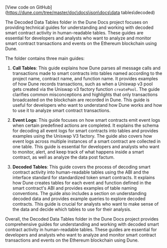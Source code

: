 [View code on GitHub](https://dune.com/tree/master/doc\docs\json\docs\data tables\decoded)

The Decoded Data Tables folder in the Dune Docs project focuses on providing technical guides for understanding and working with decoded smart contract activity in human-readable tables. These guides are essential for developers and analysts who want to analyze and monitor smart contract transactions and events on the Ethereum blockchain using Dune.

The folder contains three main guides:

1. **Call Tables**: This guide explains how Dune parses all message calls and transactions made to smart contracts into tables named according to the project name, contract name, and function name. It provides examples of how Dune records transactions, such as when a Uniswap v3 pool gets created via the Uniswap v3 factory function `createPool`. The guide clarifies common misconceptions and highlights that only transactions broadcasted on the blockchain are recorded in Dune. This guide is useful for developers who want to understand how Dune works and how to use it to analyze smart contract transactions.

2. **Event Logs**: This guide focuses on how smart contracts emit event logs when certain predefined actions are completed. It explains the schema for decoding all event logs for smart contracts into tables and provides examples using the Uniswap V3 factory. The guide also covers how event logs across multiple instances of a smart contract are collected in one table. This guide is essential for developers and analysts who want to monitor, alert, and keep track of what happens inside a smart contract, as well as analyze the data post factum.

3. **Decoded Tables**: This guide covers the process of decoding smart contract activity into human-readable tables using the ABI and the interface standard for standardized token smart contracts. It explains how Dune creates tables for each event and function defined in the smart contract's ABI and provides examples of table naming conventions. The guide also includes a section on understanding decoded data and provides example queries to explore decoded contracts. This guide is crucial for analysts who want to make sense of the data and decide which tables to use for their analysis.

Overall, the Decoded Data Tables folder in the Dune Docs project provides comprehensive guides for understanding and working with decoded smart contract activity in human-readable tables. These guides are essential for developers and analysts who want to analyze and monitor smart contract transactions and events on the Ethereum blockchain using Dune.
